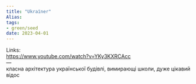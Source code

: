 ```yaml
---
title: "Ukraїner"
Alias: 
tags:
- green/seed
date: 2023-04-01
---
```

Links:  
https://www.youtube.com/watch?v=YKy3KXRCAcc  
—  
класна архітектура української будівлі, вимирающі школи, дуже цікавий відос